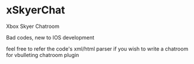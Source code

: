 xSkyerChat
==========

Xbox Skyer Chatroom

Bad codes, new to IOS development

feel free to refer the code's xml/html parser if you wish to write a chatroom for vbulleting chatroom plugin
